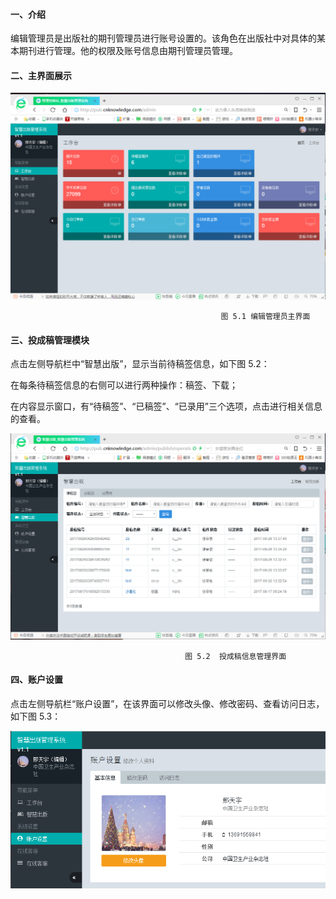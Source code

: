 #### 一、介绍

编辑管理员是出版社的期刊管理员进行账号设置的。该角色在出版社中对具体的某本期刊进行管理。他的权限及账号信息由期刊管理员管理。

#### 二、主界面展示

![](/assets/import.png)

```
                                               图 5.1 编辑管理员主界面
```

#### 三、投成稿管理模块

点击左侧导航栏中“智慧出版”，显示当前待稿签信息，如下图 5.2：

在每条待稿签信息的右侧可以进行两种操作：稿签、下载；

在内容显示窗口，有“待稿签”、“已稿签”、“已录用”三个选项，点击进行相关信息的查看。

![](/assets/5.2.png)

```
                                       图 5.2  投成稿信息管理界面
```

#### 四、账户设置

点击左侧导航栏“账户设置”，在该界面可以修改头像、修改密码、查看访问日志，如下图 5.3：

![](/assets/编辑账户设置.png)

